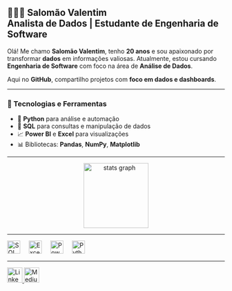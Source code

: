 <h2 align="left">👨🏻‍💻 Salomão Valentim <br> Analista de Dados | Estudante de Engenharia de Software</h2>

Olá! Me chamo **Salomão Valentim**, tenho **20 anos** e sou apaixonado por transformar **dados** em informações valiosas. Atualmente, estou cursando **Engenharia de Software** com foco na área de **Análise de Dados**.  

Aqui no **GitHub**, compartilho projetos com **foco em dados e dashboards**.  

---

### 🚀 Tecnologias e Ferramentas

- 🐍 **Python** para análise e automação  
- 🧮 **SQL** para consultas e manipulação de dados  
- 📈 **Power BI** e **Excel** para visualizações  
- 📊 Bibliotecas: **Pandas**, **NumPy**, **Matplotlib**  

---

<div align="center">
  <img src="https://github-readme-stats.vercel.app/api?username=salomaovalentim&hide_title=false&hide_rank=false&show_icons=true&include_all_commits=true&count_private=true&disable_animations=false&theme=blue&locale=pt-br&hide_border=false" height="150" alt="stats graph" />
</div>

---

<div align="left">
  <img src="https://cdn.jsdelivr.net/gh/devicons/devicon/icons/microsoftsqlserver/microsoftsqlserver-plain.svg" height="30" alt="SQL Server logo" />
  <img width="12" />
  <img src="https://img.icons8.com/color/48/microsoft-excel-2019.png" height="30" alt="Excel logo" />
  <img width="12" />
  <img src="https://img.icons8.com/color/48/power-bi.png" height="30" alt="Power BI logo" />
  <img width="12" />
  <img src="https://cdn.jsdelivr.net/gh/devicons/devicon/icons/python/python-original.svg" height="30" alt="Python logo" />
</div>

---

<div align="left">
  <a href="https://www.linkedin.com/in/salomaovalentim" target="_blank">
    <img src="https://img.shields.io/static/v1?message=LinkedIn&logo=linkedin&label=&color=0077B5&logoColor=white&labelColor=&style=for-the-badge" height="35" alt="LinkedIn logo" />
  </a>
  <a href="https://medium.com/@salomaovalentim31" target="_blank">
    <img src="https://img.shields.io/badge/Medium-12100E?style=for-the-badge&logo=medium&logoColor=white" height="35" alt="Medium logo" />
  </a>
</div>
